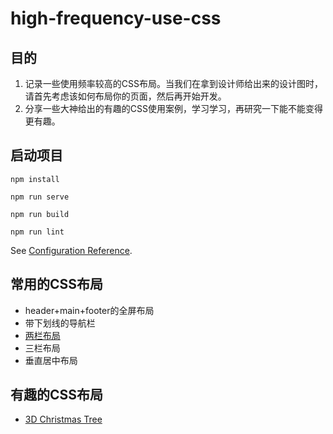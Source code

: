 # high-frequency-use-css
## 目的

1. 记录一些使用频率较高的CSS布局。当我们在拿到设计师给出来的设计图时，请首先考虑该如何布局你的页面，然后再开始开发。
2. 分享一些大神给出的有趣的CSS使用案例，学习学习，再研究一下能不能变得更有趣。

## 启动项目
```
npm install

npm run serve

npm run build

npm run lint
```
See [Configuration Reference](https://cli.vuejs.org/config/).

## 常用的CSS布局
- header+main+footer的全屏布局
- 带下划线的导航栏
- [两栏布局](https://juejin.cn/post/6876245139702939662)
- 三栏布局
- 垂直居中布局

## 有趣的CSS布局

- [3D Christmas Tree]()

